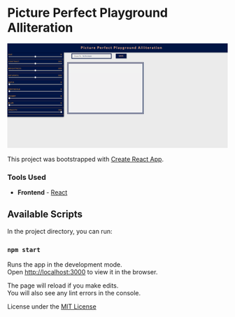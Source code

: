 # Picture Perfect Playground Alliteration

![Home page of PPP Alliteration.](https://github.com/KingGenius5/Pic-Perfect/blob/master/Home_Page.png?raw=true)

This project was bootstrapped with [Create React App](https://github.com/facebook/create-react-app).

### Tools Used
- __Frontend__ - [React](https://reactjs.org/docs/getting-started.html)

## Available Scripts

In the project directory, you can run:

### `npm start`

Runs the app in the development mode.<br />
Open [http://localhost:3000](http://localhost:3000) to view it in the browser.

The page will reload if you make edits.<br />
You will also see any lint errors in the console.



License under the [MIT License](https://opensource.org/licenses/MIT)
